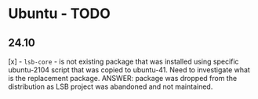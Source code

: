# Ubuntu - TODO

## 24.10

[x] - `lsb-core` - is not existing package that was installed using specific ubuntu-2104 script that was copied to ubuntu-41. Need to investigate what is the replacement package.
        ANSWER: package was dropped from the distribution as LSB project was abandoned and not maintained.